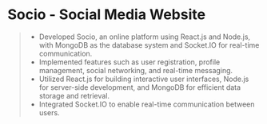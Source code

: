 # Socio - Social Media Website
 > - Developed Socio, an online platform using React.js and Node.js, with MongoDB as the database system and Socket.IO for real-time communication.
 > - Implemented features such as user registration, profile management, social networking, and real-time messaging.
 > - Utilized React.js for building interactive user interfaces, Node.js for server-side development, and MongoDB for efficient data storage and retrieval.
 > - Integrated Socket.IO to enable real-time communication between users.
